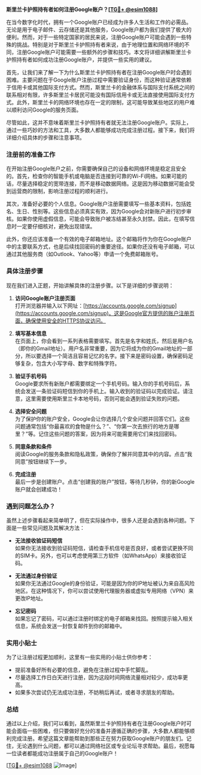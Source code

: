 **斯里兰卡护照持有者如何注册Google账户？[[TG💪+ @esim1088](https://t.me/s/esim1088)]**

在当今数字化时代，拥有一个Google账户已经成为许多人生活和工作的必需品。无论是用于电子邮件、云存储还是其他服务，Google账户都为我们提供了极大的便利。然而，对于一些特定国家的居民来说，注册Google账户可能会遇到一些特殊的挑战。特别是对于斯里兰卡护照持有者来说，由于地理位置和网络环境的不同，注册Google账户可能需要一些额外的步骤和技巧。本文将详细讲解斯里兰卡护照持有者如何成功注册Google账户，并提供一些实用的建议。

首先，让我们来了解一下为什么斯里兰卡护照持有者在注册Google账户时会遇到困难。主要问题在于Google账户注册过程中需要验证身份，而这种验证通常依赖于信用卡或其他国际支付方式。然而，斯里兰卡的金融体系与国际支付系统之间的联系相对有限，许多斯里兰卡居民可能没有国际信用卡或无法直接使用国际支付方式。此外，斯里兰卡的网络环境也存在一定的限制，这可能导致某些地区的用户难以顺利访问Google的服务页面。

尽管如此，这并不意味着斯里兰卡护照持有者就无法注册Google账户。实际上，通过一些巧妙的方法和工具，大多数人都能够成功完成注册过程。接下来，我们将详细介绍具体的步骤和注意事项。

### 注册前的准备工作

在开始注册Google账户之前，你需要确保自己的设备和网络环境是稳定且安全的。首先，检查你的智能手机或电脑是否连接到可靠的Wi-Fi网络。如果可能的话，尽量选择稳定的宽带连接，而不是移动数据网络。这是因为移动数据可能会受到运营商的限制，影响注册过程的顺利进行。

其次，准备好必要的个人信息。Google账户注册需要填写一些基本资料，包括姓名、生日、性别等。这些信息必须真实有效，因为Google会对新账户进行初步审核。如果你使用虚假信息，可能会导致账户被冻结甚至永久封禁。因此，在填写信息时一定要仔细核对，避免出现错误。

此外，你还应该准备一个有效的电子邮箱地址。这个邮箱将作为你在Google账户中的主要联系方式，也是后续找回密码的重要途径。如果你还没有电子邮箱，可以通过其他服务商（如Outlook、Yahoo等）申请一个免费邮箱账号。

### 具体注册步骤

现在我们进入正题，开始讲解具体的注册步骤。以下是详细的步骤说明：

1. **访问Google账户注册页面**  
   打开浏览器并输入以下网址：[https://accounts.google.com/signup](https://accounts.google.com/signup)。这是Google官方提供的账户注册页面，确保使用安全的HTTPS协议访问。

2. **填写基本信息**  
   在页面上，你会看到一系列表格需要填写。首先是名字和姓氏，然后是用户名（即你的Gmail地址）。用户名非常重要，因为它将成为你的Gmail地址的一部分，所以要选择一个简洁且容易记忆的名字。接下来是密码设置，确保密码足够复杂，包含大小写字母、数字和特殊字符。

3. **验证手机号码**  
   Google要求所有新账户都需要绑定一个手机号码。输入你的手机号码后，系统会发送一条验证码短信到你的手机上。输入收到的验证码以完成验证。请注意，这里需要使用斯里兰卡本地号码，否则可能会遇到验证失败的问题。

4. **选择安全问题**  
   为了保护你的账户安全，Google会让你选择几个安全问题并回答它们。这些问题通常包括“你最喜欢的食物是什么？”、“你第一次去旅行的地方是哪里？”等。记住这些问题的答案，因为将来可能需要用它们来找回密码。

5. **同意条款和条件**  
   阅读Google的服务条款和隐私政策，确保你了解并同意其中的内容。点击“我同意”按钮继续下一步。

6. **完成注册**  
   最后一步是创建账户。点击“创建我的账户”按钮，等待几秒钟，你的新Google账户就会创建成功！

### 遇到问题怎么办？

虽然上述步骤看起来简单明了，但在实际操作中，很多人还是会遇到各种问题。下面是一些常见问题及其解决方法：

- **无法接收验证码短信**  
  如果你无法接收到验证码短信，请检查手机信号是否良好，或者尝试更换不同的SIM卡。另外，也可以考虑使用第三方软件（如WhatsApp）来接收验证码。

- **无法通过身份验证**  
  如果你无法通过Google的身份验证，可能是因为你的IP地址被认为来自高风险地区。在这种情况下，你可以尝试使用代理服务器或虚拟专用网络（VPN）来更改IP地址。

- **忘记密码**  
  如果忘记了密码，可以通过注册时绑定的电子邮箱来找回。按照提示输入相关信息，系统会发送一封恢复邮件到你的邮箱中。

### 实用小贴士

为了让注册过程更加顺利，这里有一些实用的小贴士供你参考：

- 提前准备好所有必要的信息，避免在注册过程中手忙脚乱。
- 尽量选择工作日白天进行注册，因为这段时间网络流量相对较少，成功率更高。
- 如果多次尝试仍无法成功注册，不妨稍后再试，或者寻求朋友的帮助。

### 总结

通过以上介绍，我们可以看到，虽然斯里兰卡护照持有者在注册Google账户时可能会面临一些困难，但只要做好充分的准备并遵循正确的步骤，大多数人都能够顺利完成注册。希望这篇文章能帮助到那些正在努力获取Google账户的朋友们。记住，无论遇到什么问题，都可以通过网络社区或专业论坛寻求帮助。最后，祝愿每一位读者都能成功注册属于自己的Google账户！

[[TG💪+ @esim1088](https://t.me/s/esim1088) ![Image](https://i.postimg.cc/4NQfJmqS/Snipaste-2025-05-13-00-14-12.png)]